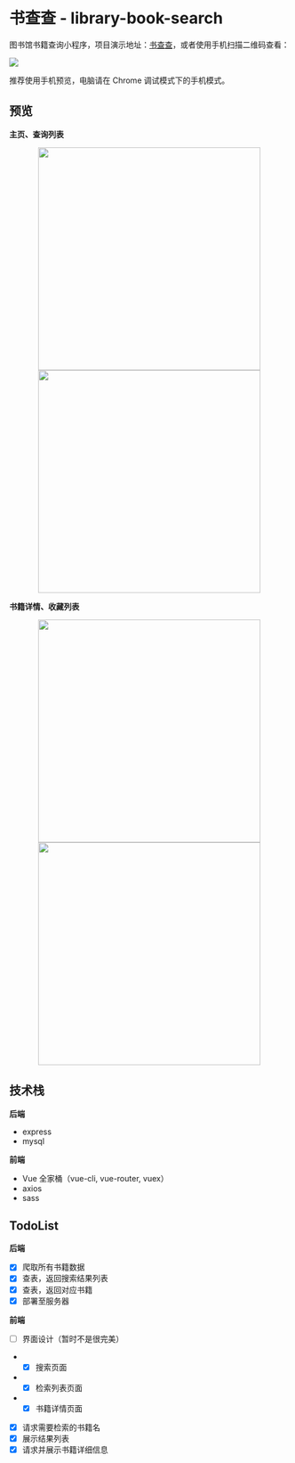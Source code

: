 # 书查查 - library-book-search

图书馆书籍查询小程序，项目演示地址：[书查查](http://ser.caijin.tech:3003)，或者使用手机扫描二维码查看：
<div><img src="https://github.com/orbem/library-book-search/blob/master/img/qrcode.png" /></div>


推荐使用手机预览，电脑请在 Chrome 调试模式下的手机模式。

## 预览

**主页、查询列表**

<div align="center">
  <img width="400" src="https://github.com/orbem/library-book-search/blob/master/img/a.png" />
  <img width="400" src="https://github.com/orbem/library-book-search/blob/master/img/b.png" />
</div>

**书籍详情、收藏列表**

<div align="center">
  <img width="400" src="https://github.com/orbem/library-book-search/blob/master/img/c.png" />
  <img width="400" src="https://github.com/orbem/library-book-search/blob/master/img/d.png" />
</div>

## 技术栈

**后端**

- express
- mysql

**前端**

- Vue 全家桶（vue-cli, vue-router, vuex）
- axios
- sass

## TodoList

**后端**

- [x] 爬取所有书籍数据
- [x] 查表，返回搜索结果列表
- [x] 查表，返回对应书籍
- [x] 部署至服务器

**前端**

- [ ] 界面设计（暂时不是很完美）
- - [x] 搜索页面
- - [x] 检索列表页面
- - [x] 书籍详情页面
- [x] 请求需要检索的书籍名
- [x] 展示结果列表
- [x] 请求并展示书籍详细信息
